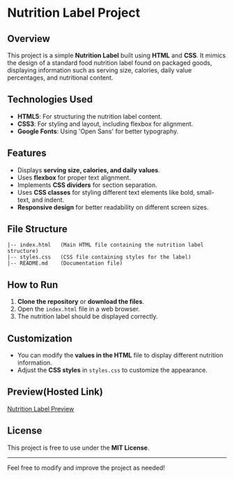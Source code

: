 # Nutrition Label Project

## Overview
This project is a simple **Nutrition Label** built using **HTML** and **CSS**. It mimics the design of a standard food nutrition label found on packaged goods, displaying information such as serving size, calories, daily value percentages, and nutritional content.

## Technologies Used
- **HTML5**: For structuring the nutrition label content.
- **CSS3**: For styling and layout, including flexbox for alignment.
- **Google Fonts**: Using 'Open Sans' for better typography.

## Features
- Displays **serving size, calories, and daily values**.
- Uses **flexbox** for proper text alignment.
- Implements **CSS dividers** for section separation.
- Uses **CSS classes** for styling different text elements like bold, small-text, and indent.
- **Responsive design** for better readability on different screen sizes.

## File Structure
```
|-- index.html   (Main HTML file containing the nutrition label structure)
|-- styles.css   (CSS file containing styles for the label)
|-- README.md    (Documentation file)
```

## How to Run
1. **Clone the repository** or **download the files**.
2. Open the `index.html` file in a web browser.
3. The nutrition label should be displayed correctly.

## Customization
- You can modify the **values in the HTML** file to display different nutrition information.
- Adjust the **CSS styles** in `styles.css` to customize the appearance.

## Preview(Hosted Link)
[Nutrition Label Preview](https://pyhtondevelopernishu.github.io/Nutrition_Facts_CSS/) 

## License
This project is free to use under the **MIT License**.

---
Feel free to modify and improve the project as needed!

